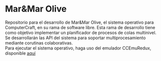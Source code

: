 # Mar&Mar Olive
Repositorio para el desarrollo de Mar&amp;Mar Olive, el sistema operativo para ComputerCraft, en su rama de software libre. Esta rama de desarrollo tiene como objetivo implementar un planificador de procesos de colas multinivel. Se desarrollarán las API del sistema para soportar multiprocesamiento mediante corutinas colaborativas.<br>
Para ejecutar el sistema operativo, haga uso del emulador CCEmuRedux, disponible <a href="http://www.computercraft.info/forums2/index.php?/topic/18789-ccemuredux-computercraft-emulator-redux/">aquí</a>

